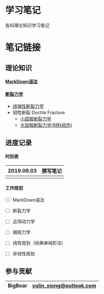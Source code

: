 # 学习笔记
各科理论知识学习笔记

# 笔记链接
## 理论知识
#### [MarkDown语法](./markdown语法.md)
#### [断裂力学](./断裂力学)
* [线弹性断裂力学](./断裂力学/线弹性断裂力学.md)
* 韧性断裂 Ductile Fracture
    * [小屈服断裂力学](./断裂力学/小屈服断裂力学.md)
    * [大屈服断裂力学(材料损伤)](./断裂力学/大屈服断裂力学.md)
## 进度记录
#### 时刻表
| 2019.09.03 | 撰写笔记 |
| ---------- | -------------- |
|            |                |

#### 工作规划
- [ ] MarkDown语法
- [ ] 断裂力学
- [ ] 近场动力学
- [ ] 细观力学
- [ ] 线性规划（经典单纯形法）
- [ ] 非线性规划




## 参与贡献

| BigBear | yulin_xiong@outlook.com |
| ------- | ----------------------- |
